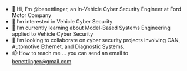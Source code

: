 - 👋 Hi, I’m @benettlinger, an In-Vehicle Cyber Security Engineer at Ford Motor Company
- 👀 I’m interested in Vehicle Cyber Security
- 🌱 I’m currently learning about Model-Based Systems Engineering applied to Vehicle Cyber Security 
- 💞️ I’m looking to collaborate on cyber security projects involving CAN, Automotive Ethernet, and Diagnostic Systems.
- 📫 How to reach me ... you can send an email to benettlinger@gmail.com

<!---
benettlinger/benettlinger is a ✨ special ✨ repository because its `README.md` (this file) appears on your GitHub profile.
You can click the Preview link to take a look at your changes.
--->
